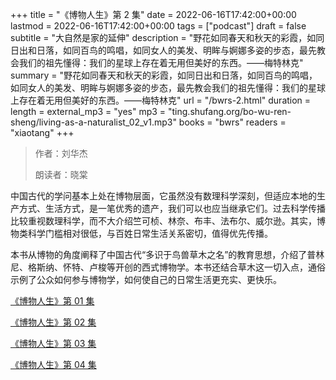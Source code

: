 +++
title = "《博物人生》第 2 集"
date = 2022-06-16T17:42:00+00:00
lastmod = 2022-06-16T17:42:00+00:00
tags = ["podcast"]
draft = false
subtitle = "大自然是家的延伸"
description = "野花如同春天和秋天的彩霞，如同日出和日落，如同百鸟的鸣唱，如同女人的美发、明眸与婀娜多姿的步态，最先教会我们的祖先懂得：我们的星球上存在着无用但美好的东西。——梅特林克"
summary = "野花如同春天和秋天的彩霞，如同日出和日落，如同百鸟的鸣唱，如同女人的美发、明眸与婀娜多姿的步态，最先教会我们的祖先懂得：我们的星球上存在着无用但美好的东西。——梅特林克"
url = "/bwrs-2.html"
duration = 
length = 
external_mp3 = "yes"
mp3 = "ting.shufang.org/bo-wu-ren-sheng/living-as-a-naturalist_02_v1.mp3"
books = "bwrs"
readers = "xiaotang"
+++

> 作者：刘华杰
>
> 朗读者：晓棠

中国古代的学问基本上处在博物层面，它虽然没有数理科学深刻，但适应本地的生产方式、生活方式，是一笔优秀的遗产，我们可以也应当继承它们。过去科学传播比较重视数理科学，而不大介绍竺可桢、林奈、布丰、法布尔、威尔逊。其实，博物类科学门槛相对很低，与百姓日常生活关系密切，值得优先传播。

本书从博物的角度阐释了中国古代“多识于鸟兽草木之名”的教育思想，介绍了普林尼、格斯纳、怀特、卢梭等开创的西式博物学。本书还结合草木这一切入点，通俗示例了公众如何参与博物学，如何使自己的日常生活更充实、更快乐。

[《博物人生》第 01 集](./bwrs-1.html)

[《博物人生》第 02 集](./bwrs-2.html)

[《博物人生》第 03 集](./bwrs-3.html)

[《博物人生》第 04 集](./bwrs-4.html)

